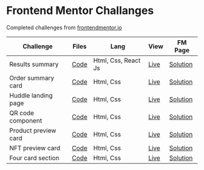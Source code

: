 # Frontend Mentor Challanges

Completed challenges from [frontendmentor.io](https://www.frontendmentor.io/)

| Challenge            | Files                                                                                             | Lang                | View                                                                                    | FM Page                                                                                                          |
|----------------------|---------------------------------------------------------------------------------------------------|---------------------|-----------------------------------------------------------------------------------------|------------------------------------------------------------------------------------------------------------------|
| Results summary      | [Code](https://github.com/bilalturkmen/frontend-mentor-challenges/tree/main/results-summary)      | Html, Css, React Js | [Live](https://results-summaryy.netlify.app/)                                           | [Solution](https://www.frontendmentor.io/solutions/results-summary-component-with-react-js-oY58nHZGtW)           |
| Order summary card   | [Code](https://github.com/bilalturkmen/frontend-mentor-challenges/tree/main/order-summary)        | Html, Css           | [Live](https://bilalturkmen.github.io/frontend-mentor-challenges/order-summary/)        | [Solution](https://www.frontendmentor.io/solutions/order-summary-card-with-flexbox-sDvU61gxez)                   |
| Huddle landing page  | [Code](https://github.com/bilalturkmen/frontend-mentor-challenges/tree/main/huddle-landing-page)  | Html, Css           | [Live](https://bilalturkmen.github.io/frontend-mentor-challenges/huddle-landing-page/)  | [Solution](https://www.frontendmentor.io/solutions/huddle-landing-page-only-css-grid-P9GYLXp5KZ)                 |
| QR code component    | [Code](https://github.com/bilalturkmen/frontend-mentor-challenges/tree/main/qr-code-component)    | Html, Css           | [Live](https://bilalturkmen.github.io/frontend-mentor-challenges/qr-code-component/)    | [Solution](https://www.frontendmentor.io/solutions/qr-code-component-with-flexbox-VatIn7QzgX)                    |
| Product preview card | [Code](https://github.com/bilalturkmen/frontend-mentor-challenges/tree/main/product-preview-card) | Html, Css           | [Live](https://bilalturkmen.github.io/frontend-mentor-challenges/product-preview-card/) | [Solution](https://www.frontendmentor.io/solutions/product-preview-card-css-grid-and-flexbox-PPpkkmOJge)         |
| NFT preview card     | [Code](https://github.com/bilalturkmen/frontend-mentor-challenges/tree/main/nft-preview-card)     | Html, Css           | [Live](https://bilalturkmen.github.io/frontend-mentor-challenges/nft-preview-card/)     | [Solution](https://www.frontendmentor.io/solutions/nft-preview-card-component-flexbox-nZkg6C_Bik)                |
| Four card section    | [Code](https://github.com/bilalturkmen/frontend-mentor-challenges/tree/main/four-card-section)    | Html, Css           | [Live](https://bilalturkmen.github.io/frontend-mentor-challenges/four-card-section/)    | [Solution](https://www.frontendmentor.io/solutions/four-card-feature-section-challenge-with-css-grid-vdJDK27_nC) |



